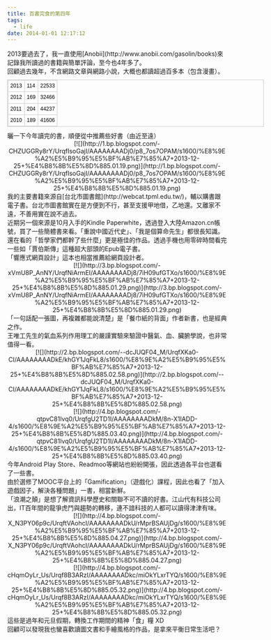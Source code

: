 ```yaml
---
title: 百書完食的第四年
tags:
  - life
date: 2014-01-01 12:17:12
---
```


<div class="separator" style="clear: both; text-align: left;">2013要過去了，我一直使用[Anobii](http://www.anobii.com/gasolin/books)來記錄我所讀過的書籍與簡單評論，至今也4年多了。</div>回顧過去幾年，不含網路文章與網路小說，大概也都讀超過百多本（包含漫畫）。
<div class="separator" style="clear: both; text-align: left;">
</div><table class="help_table" style="border-collapse: collapse; border: 1px solid rgb(204, 204, 204); color: black; font-family: 'Lucida Grande', Verdana, 'Lucida Sans Unicode', sans-serif; font-size: 12px; line-height: 19.1875px; margin: 10px 0px; padding: 0px; width: 589px;"><tbody><tr style="border-collapse: collapse; margin: 0px; padding: 0px;"><td style="border-collapse: collapse; border: 1px solid rgb(204, 204, 204); margin: 0px; padding: 3px 5px;">2013</td><td style="border-collapse: collapse; border: 1px solid rgb(204, 204, 204); margin: 0px; padding: 3px 5px;">114</td><td style="border-collapse: collapse; border: 1px solid rgb(204, 204, 204); margin: 0px; padding: 3px 5px;">22533</td></tr><tr style="border-collapse: collapse; margin: 0px; padding: 0px;"><td style="border-collapse: collapse; border: 1px solid rgb(204, 204, 204); margin: 0px; padding: 3px 5px;">2012</td><td style="border-collapse: collapse; border: 1px solid rgb(204, 204, 204); margin: 0px; padding: 3px 5px;">169</td><td style="border-collapse: collapse; border: 1px solid rgb(204, 204, 204); margin: 0px; padding: 3px 5px;">32466</td></tr><tr style="border-collapse: collapse; margin: 0px; padding: 0px;"><td style="border-collapse: collapse; border: 1px solid rgb(204, 204, 204); margin: 0px; padding: 3px 5px;">2011</td><td style="border-collapse: collapse; border: 1px solid rgb(204, 204, 204); margin: 0px; padding: 3px 5px;">204</td><td style="border-collapse: collapse; border: 1px solid rgb(204, 204, 204); margin: 0px; padding: 3px 5px;">44237</td></tr><tr style="border-collapse: collapse; margin: 0px; padding: 0px;"><td style="border-collapse: collapse; border: 1px solid rgb(204, 204, 204); margin: 0px; padding: 3px 5px;">2010</td><td style="border-collapse: collapse; border: 1px solid rgb(204, 204, 204); margin: 0px; padding: 3px 5px;">189</td><td style="border-collapse: collapse; border: 1px solid rgb(204, 204, 204); margin: 0px; padding: 3px 5px;">41606</td></tr></tbody></table><div class="separator" style="clear: both;">
</div><div class="separator" style="clear: both;">
</div><div class="separator" style="clear: both;">曬一下今年讀完的書，順便從中推薦些好書（由近至遠）</div><div>
</div><div class="separator" style="clear: both; text-align: center;">
</div><div class="separator" style="clear: both; text-align: center;">[![](http://1.bp.blogspot.com/-CHZUGGRy8rY/UrqfIsoGajI/AAAAAAAADj0/p8_7os7OPAM/s1600/%E8%9E%A2%E5%B9%95%E5%BF%AB%E7%85%A7+2013-12-25+%E4%B8%8B%E5%8D%885.01.19.png)](http://1.bp.blogspot.com/-CHZUGGRy8rY/UrqfIsoGajI/AAAAAAAADj0/p8_7os7OPAM/s1600/%E8%9E%A2%E5%B9%95%E5%BF%AB%E7%85%A7+2013-12-25+%E4%B8%8B%E5%8D%885.01.19.png)</div><div class="separator" style="clear: both; text-align: center;">
</div><div class="separator" style="clear: both; text-align: left;">我的主要書籍來源自[台北市圖書館](http://webcat.tpml.edu.tw/)，輔以購書跟電子書。台北市圖書館實在是方便到不行，甚至支援甲地借，乙地還。又離家不遠，不善用實在說不過去。</div><div class="separator" style="clear: both; text-align: left;">
</div><div class="separator" style="clear: both; text-align: left;">近期另一個來源是10月入手的Kindle Paperwhite，透過登入大陸Amazon.cn帳號，買了一些簡體書來看。「重說中國近代史」、「我是個算命先生」都很長知識。還在看的「哲學家們都幹了些什麼」更是極佳的作品。透過手機也用零碎時間看完一些如「賈伯斯傳」這種超大部頭的Epub電子書。</div><div class="separator" style="clear: both; text-align: left;">
</div><div class="separator" style="clear: both; text-align: left;">「響應式網頁設計」這本也相當推薦給網頁設計者。</div><div class="separator" style="clear: both; text-align: left;">
</div><div class="separator" style="clear: both; text-align: center;">
</div><div class="separator" style="clear: both; text-align: center;">[![](http://3.bp.blogspot.com/-xVmU8P_AnNY/UrqfNiArmEI/AAAAAAAADj8/7iH09ufGTXo/s1600/%E8%9E%A2%E5%B9%95%E5%BF%AB%E7%85%A7+2013-12-25+%E4%B8%8B%E5%8D%885.01.29.png)](http://3.bp.blogspot.com/-xVmU8P_AnNY/UrqfNiArmEI/AAAAAAAADj8/7iH09ufGTXo/s1600/%E8%9E%A2%E5%B9%95%E5%BF%AB%E7%85%A7+2013-12-25+%E4%B8%8B%E5%8D%885.01.29.png)</div><div class="separator" style="clear: both; text-align: center;">
</div><div class="separator" style="clear: both; text-align: left;">「一句話配一張圖，再複雜都能說清楚」是「餐巾紙的背面」作者新書，也是經典之作。</div><div class="separator" style="clear: both; text-align: left;">王唯工先生的氣血系列作用理工的嚴謹實驗來驗證中醫氣、血、臟腑學說，也非常值得一看。</div><div class="separator" style="clear: both; text-align: center;">
</div><div class="separator" style="clear: both; text-align: center;">[![](http://2.bp.blogspot.com/--dcJUQF04_M/UrqfXKa0-CI/AAAAAAAADkE/khGY1JqFkL8/s1600/%E8%9E%A2%E5%B9%95%E5%BF%AB%E7%85%A7+2013-12-25+%E4%B8%8B%E5%8D%885.02.58.png)](http://2.bp.blogspot.com/--dcJUQF04_M/UrqfXKa0-CI/AAAAAAAADkE/khGY1JqFkL8/s1600/%E8%9E%A2%E5%B9%95%E5%BF%AB%E7%85%A7+2013-12-25+%E4%B8%8B%E5%8D%885.02.58.png)</div><div class="separator" style="clear: both; text-align: center;">[![](http://4.bp.blogspot.com/-qtpvC81lvq0/UrqfgU2TD1I/AAAAAAAADkM/8n-X1IADD-4/s1600/%E8%9E%A2%E5%B9%95%E5%BF%AB%E7%85%A7+2013-12-25+%E4%B8%8B%E5%8D%885.03.40.png)](http://4.bp.blogspot.com/-qtpvC81lvq0/UrqfgU2TD1I/AAAAAAAADkM/8n-X1IADD-4/s1600/%E8%9E%A2%E5%B9%95%E5%BF%AB%E7%85%A7+2013-12-25+%E4%B8%8B%E5%8D%885.03.40.png)</div><div class="separator" style="clear: both; text-align: center;">
</div><div class="separator" style="clear: both; text-align: left;">今年Android Play Store、Readmoo等網站也紛紛開張，因此透過各平台也選看了一些書。</div><div class="separator" style="clear: both; text-align: left;">由於選修了MOOC平台上的「Gamification」（遊戲化）課程，因此也看了「加入遊戲因子，解決各種問題」一書，相當新鮮。</div><div class="separator" style="clear: both; text-align: left;">「浪潮之顛」是想了解資訊科學歷史和關聯不可不讀的好書。江山代有科技公司出，IT百年間的龍爭虎鬥與趨勢的轉移，連不諳科技的人都可以讀得津津有味。</div><div class="separator" style="clear: both; text-align: left;">
</div><div class="separator" style="clear: both; text-align: center;">
</div><div class="separator" style="clear: both; text-align: center;">[![](http://4.bp.blogspot.com/-X_N3PY06p9c/UrqftVAohcI/AAAAAAAADkU/rMprBSAUjDg/s1600/%E8%9E%A2%E5%B9%95%E5%BF%AB%E7%85%A7+2013-12-25+%E4%B8%8B%E5%8D%885.04.27.png)](http://4.bp.blogspot.com/-X_N3PY06p9c/UrqftVAohcI/AAAAAAAADkU/rMprBSAUjDg/s1600/%E8%9E%A2%E5%B9%95%E5%BF%AB%E7%85%A7+2013-12-25+%E4%B8%8B%E5%8D%885.04.27.png)</div><div class="separator" style="clear: both; text-align: center;">[![](http://4.bp.blogspot.com/-cHqmOyLr_Us/Urqf8B3ARzI/AAAAAAAADkc/miOkYLxrTYQ/s1600/%E8%9E%A2%E5%B9%95%E5%BF%AB%E7%85%A7+2013-12-25+%E4%B8%8B%E5%8D%885.05.32.png)](http://4.bp.blogspot.com/-cHqmOyLr_Us/Urqf8B3ARzI/AAAAAAAADkc/miOkYLxrTYQ/s1600/%E8%9E%A2%E5%B9%95%E5%BF%AB%E7%85%A7+2013-12-25+%E4%B8%8B%E5%8D%885.05.32.png)</div><div class="separator" style="clear: both; text-align: center;">
</div><div class="separator" style="clear: both; text-align: left;">這些是過年和元旦假期，轉換工作期間的精神「食」糧 XD</div><div class="separator" style="clear: both; text-align: left;">
</div>回顧可以發現我也蠻喜歡讀圖文書和手繪風格的作品，是拿來平衡日常生活吧？